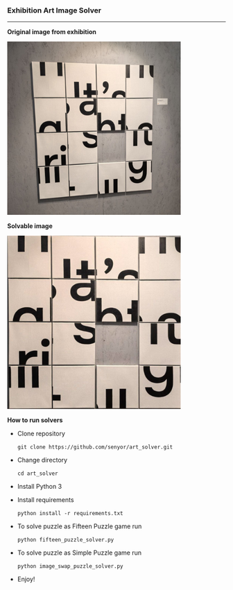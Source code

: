### Exhibition Art Image Solver

---

**Original image from exhibition**

<img alt="15 Puzzle Art Picture" height="400" src="art_image.jpg" width="400"/>

**Solvable image**

<img alt="Solvable Image" height="400" src="puzzle_picture.jpg" width="400"/>

**How to run solvers**

- Clone repository
  ```
  git clone https://github.com/senyor/art_solver.git
  ```
- Change directory
  ```
  cd art_solver
  ```
- Install Python 3
- Install requirements 
    ```
    python install -r requirements.txt
  ```

- To solve puzzle as Fifteen Puzzle game run
  ```
  python fifteen_puzzle_solver.py
  ```
- To solve puzzle as Simple Puzzle game run
  ```
  python image_swap_puzzle_solver.py
  ```
- Enjoy!

